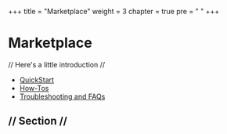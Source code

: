 +++
title = "Marketplace"
weight = 3
chapter = true
pre = "<i class='fas fa-store'></i>&nbsp;"
+++

# Marketplace

// Here's a little introduction //

- [QuickStart]()
- [How-Tos]()
- [Troubleshooting and FAQs]()

## // Section //
